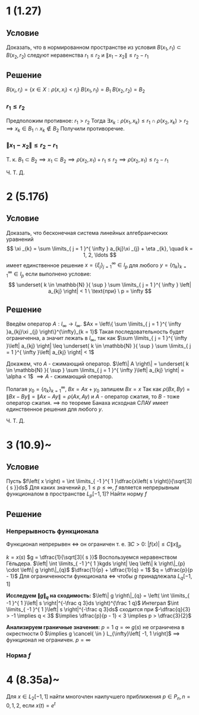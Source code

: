 # 1 (1.27)
## Условие
Доказать, что в нормированном пространстве из условия $B \left( x_{1}, r_{1} \right) \subset B\left( x_{2}, r_{2} \right)$ следуют неравенства $r_{1} \leq r_{2}$ и $\left\| x_{1} - x_{2} \right\| \leq r_{2} - r_{1}$

## Решение
$B\left( x_{i}, r_{i} \right) = \left\{ x \in X: \rho \left( x, x_{i} \right) < r_{i} \right\}$
$B\left( x_{1}, r_{1} \right) = B_{1}$
$B\left( x_{2}, r_{2} \right) = B_{2}$
### $r_{1} \leq r_{2}$
Предположим противное: $r_{1} > r_{2}$
Тогда $\exists x_{k}: \rho \left( x_{1}, x_{k} \right) \leq r_{1} \ \cap \ \rho \left( x_{2}, x_{k} \right) \gt r_{2} \implies x_{k} \in B_{1} \cap x_{k} \not \in B_{2}$
Получили противоречие.

### $\left\| x_{1} - x_{2} \right\| \leq r_{2} - r_{1}$
Т. к. $B_{1} \subset B_{2} \implies x_{1} \subset B_{2} \implies \rho \left( x_{2}, x_{1} \right) + r_{1} \leq r_{2} \implies \rho \left( x_{2}, x_{1} \right) \leq r_{2} - r_{1}$

Ч. Т. Д.


# 2 (5.17б)
## Условие
Доказать, что бесконечная система линейных алгебраических уравнений
$$
\xi _{k} = \sum \limits_{ j = 1 }^{ \infty } a_{kj}\xi _{j} + \eta _{k}, \quad k = 1, 2, \ldots 
$$
имеет единственное решение $x = \left\{ \xi _{j} \right\}^{\infty}_{j = 1} \in l_{p}$ для любого $y = \left\{ \eta _{k} \right\}^{\infty}_{k = 1} \in l_{p}$ если выполнено условие:
$$
\underset{ k \in \mathbb{N} }{ \sup } \sum \limits_{ j = 1 }^{ \infty } \left| a_{kj} \right| < 1 \ \text{при} \ p = \infty
$$
## Решение
Введём оператор $A: l_{\infty} \to l_{\infty}$.
$Ax = \left\{ \sum \limits_{ j = 1 }^{ \infty }a_{kj}\xi _{j} \right\}^{\infty}_{k = 1}$
Такая последовательность будет ограниченна, а значит лежать в $l_{\infty}$, так как  $\sum \limits_{ j = 1 }^{ \infty }\left| a_{kj} \right| \leq \underset{ k \in \mathbb{N} }{ \sup } \sum \limits_{ j = 1 }^{ \infty }\left| a_{kj} \right| < 1$

Докажем, что $A$ - сжимающий оператор.
$\left\| A \right\| = \underset{ k \in \mathbb{N} }{ \sup } \sum \limits_{ j = 1 }^{ \infty }\left| a_{kj} \right| = \alpha < 1$
$\implies A$ - сжимающий оператор.

Полагая $y_{0} = \left\{ \eta _{k} \right\}^{\infty}_{k = 1},\ Bx = Ax + y_{0}$ запишем $Bx = x$
Так как $\rho \left( Bx, By \right) = \left\| Bx - By \right\| = \left\| Ax - Ay \right\| = \rho \left( Ax, Ay \right)$ и $A$ - оператор сжатия, то $B$ - тоже оператор сжатия.
$\implies$ по теореме Банаха исходная СЛАУ имеет единственное решения для любого $y$.

Ч. Т. Д.

# 3 (10.9)~
## Условие
Пусть $f\left( x \right) = \int \limits_{ -1 }^{ 1 }\dfrac{x\left( s \right)}{\sqrt[3]{ s }}ds$
Для каких значений $p$, $1 \leq p \leq \infty$, $f$ является непрерывным функционалом в пространстве $L_{p}\left[ -1, 1 \right]$?
Найти норму $f$
## Решение
### Непрерывность функционала
Функционал непрерывен $\iff$ он ограничен т. е. $\exists C > 0:\ \left| f\left( x \right) \right|\leq C \left\| x \right\|_{p}$

$k = x\left( s \right)$
$g = \dfrac{1}{\sqrt[3]{ s }}$
Воспользуемся неравенством Гёльдера.
$\left| \int \limits_{ -1 }^{ 1 }kgds \right| \leq \left\| k \right\|_{p} \cdot \left\| g \right\|_{q}$
$\dfrac{1}{p} + \dfrac{1}{q} = 1$
$q = \dfrac{p}{p - 1}$
Для ограниченности функционала $\iff$ чтобы $g$ принадлежала $L_{q}\left[ -1, 1 \right]$

**Исследуем $\left\| g \right\|_{q}$ на сходимость:**
	$\left\| g \right\|_{q} = \left( \int \limits_{ -1 }^{ 1 }\left| s \right|^{-\frac q 3}ds \right)^{\frac 1 q}$
	Интеграл $\int \limits_{ -1 }^{ 1 }\left| s \right|^{-\frac q 3}ds$ сходится при $-\dfrac{q}{3} > -1 \implies q < 3$
	$\implies \dfrac{p}{p - 1} < 3 \implies p > \dfrac{3}{2}$

**Анализируем граничные значения:**
	$p = 1$
		$q = \infty$
		$g\left( s \right)$ не ограничена в окрестности $0$
		$\implies g \cancel{ \in } L_{\infty}\left[ -1, 1 \right]$
		$\implies$ функционал не ограничен.
	$p = \infty$
### Норма $f$


# 4 (8.35а)~
Для $x \in L_{2}\left[ -1, 1 \right]$ найти многочлен наилучшего приближения $p \in P_{n}, n = 0, 1, 2$, если $x\left( t \right) = e^{t}$